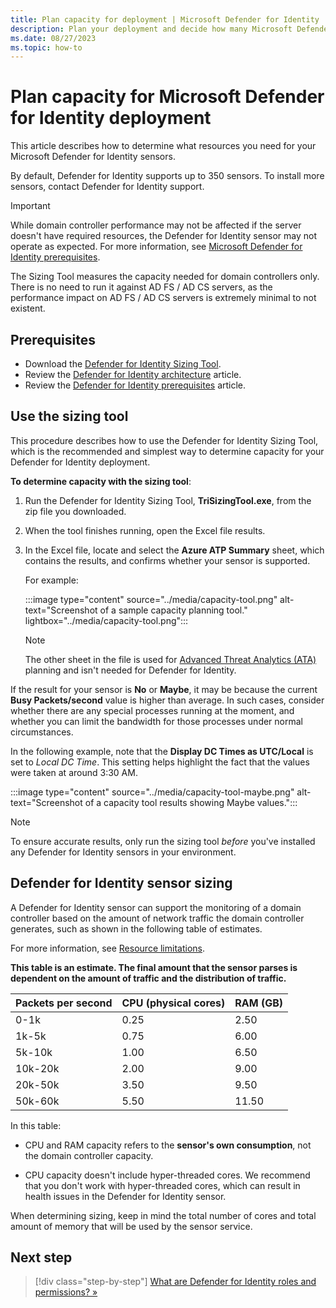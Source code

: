 ```yaml
---
title: Plan capacity for deployment | Microsoft Defender for Identity
description: Plan your deployment and decide how many Microsoft Defender for Identity servers are needed to support your network.
ms.date: 08/27/2023
ms.topic: how-to
---
```


# Plan capacity for Microsoft Defender for Identity deployment

This article describes how to determine what resources you need for your Microsoft Defender for Identity sensors.

By default, Defender for Identity supports up to 350 sensors. To install more sensors, contact Defender for Identity support.

> [!IMPORTANT]
> While domain controller performance may not be affected if the server doesn't have required resources, the Defender for Identity sensor may not operate as expected. For more information, see [Microsoft Defender for Identity prerequisites](prerequisites.md).

The Sizing Tool measures the capacity needed for domain controllers only. There is no need to run it against AD FS / AD CS servers, as the performance impact on AD FS / AD CS servers is extremely minimal to not existent.

## Prerequisites

- Download the [Defender for Identity Sizing Tool](<https://aka.ms/mdi/sizingtool>).
- Review the [Defender for Identity architecture](../architecture.md) article.
- Review the [Defender for Identity prerequisites](prerequisites.md) article.

## Use the sizing tool

This procedure describes how to use the Defender for Identity Sizing Tool, which is the recommended and simplest way to determine capacity for your Defender for Identity deployment.

**To determine capacity with the sizing tool**:

1. Run the Defender for Identity Sizing Tool, **TriSizingTool.exe**, from the zip file you downloaded.

1. When the tool finishes running, open the Excel file results.

1. In the Excel file, locate and select the **Azure ATP Summary** sheet, which contains the results, and confirms whether your sensor is supported.

    For example:

    :::image type="content" source="../media/capacity-tool.png" alt-text="Screenshot of a sample capacity planning tool." lightbox="../media/capacity-tool.png":::

    > [!NOTE]
    > The other sheet in the file is used for [Advanced Threat Analytics (ATA)](/advanced-threat-analytics/what-is-ata) planning and isn't needed for Defender for Identity.
    >

If the result for your sensor is **No** or **Maybe**, it may be because the current **Busy Packets/second** value is higher than average. In such cases, consider whether there are any special processes running at the moment, and whether you can limit the bandwidth for those processes under normal circumstances.

In the following example, note that the **Display DC Times as UTC/Local** is set to *Local DC Time*. This setting helps highlight the fact that the values were taken at around 3:30 AM.

:::image type="content" source="../media/capacity-tool-maybe.png" alt-text="Screenshot of a capacity tool results showing Maybe values.":::

> [!NOTE]
> To ensure accurate results, only run the sizing tool *before* you've installed any Defender for Identity sensors in your environment.

<a name="sizing"></a>
## Defender for Identity sensor sizing

A Defender for Identity sensor can support the monitoring of a domain controller based on the amount of network traffic the domain controller generates, such as shown in the following table of estimates.

For more information, see [Resource limitations](../architecture.md#resource-limitations).

**This table is an estimate. The final amount that the sensor parses is dependent on the amount of traffic and the distribution of traffic.**

|Packets per second|CPU (physical cores)|RAM (GB)|
|----|----|-----|
|0-1k|0.25|2.50|
|1k-5k|0.75|6.00|
|5k-10k|1.00|6.50|
|10k-20k|2.00|9.00|
|20k-50k|3.50|9.50|
|50k-60k |5.50|11.50|

<!--
|50k-75k |5.50|11.50|
|75k-100k|7.50|13.50|
-->

In this table:

- CPU and RAM capacity refers to the **sensor's own consumption**, not the domain controller capacity.

- CPU capacity doesn't include hyper-threaded cores. We recommend that you don't work with hyper-threaded cores, which can result in health issues in the Defender for Identity sensor. 

When determining sizing, keep in mind the total number of cores and total amount of memory that will be used by the sensor service.

<!--
<a name="manual-sizing"></a>

## Domain controller traffic estimation

If for some reason you can't use the Defender for Identity Sizing Tool, manually gather the packet/sec counter information from each of your domain controllers instead.

Gather the information for 24 hours with a low collection interval, of approximately 5 seconds each. Then, for each domain controller, calculate the total daily average and the average busiest period of 15 minutes.

This section describes how to collect the packets/sec counter from a domain controller.

> [!TIP]
> There are various tools that you can use to discover the average packets per second of your domain controllers. If you don't have any tools that track this counter, you can use the Windows Performance Monitor to gather the required information.
>

**On each domain controller**:

1. Open Performance Monitor and select **Data Collector Sets**. Then right-click **User Defined > New > Data Collector Set**. For example:

    ![Screenshot of the Performance Monitor with the Data Collector Sets node selected.](../media/traffic-estimation-2.png)

1. Enter a name for the collector set and select **Create Manually (Advanced) > Next**.

1. On the **What type of data do you want to include?** dialog, select  **Create data logs** >  **Performance counter**.

1. On the  **Which performance counters would you like to log** dialog, select **Add** > **Network Adapter** > **Packets/sec**. Select the relevant workspace, and then select **Add > OK**.

    If you aren't sure which workspace to select, select **&lt;All workspace&gt;**.

    > [!NOTE]
    > To perform this operation in a command line, run `ipconfig /all` to see the name of the adapter it's and configuration.

1. Change the **Sample interval** to **five seconds**, and then define the location where you want the data to be saved.

1. On the **Create the data collector set** dialog,  select **Start this data collector set now**, and then select **Finish**.

    The data collector set you created is now shown with a green triangle, indicating that it's working as expected.

1. After 24 hours, stop the data collector set. Right-click the data collector set and select **Stop**. For example:

    ![Screenshot of the Performance Monitor dialog showing the Stop option.](../media/traffic-estimation-12.png)

1. In the File Explorer, browse to the folder where the **.blg** file was saved. Double-click the **.blg** file to open it in Performance Monitor.

1. Select the **Packets/sec** counter, and record the average and maximum values. For example:

    ![Screenshot of the Performance Monitor dialog with the Packets/sec counter selected.](../media/traffic-estimation-14.png)

-->
## Next step

> [!div class="step-by-step"]
> [What are Defender for Identity roles and permissions? »](role-groups.md)